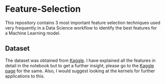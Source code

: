# Feature-Selection
This repository contains 3 most important feature selection techniques used very frequently in a Data Science workflow to identify the best features for a Machine Learning model.

## Dataset
The dataset was obtained from [Kaggle](https://www.kaggle.com/iabhishekofficial/mobile-price-classification/version/1). I have explained all the features in detail in the notebook but to get a further insight, please go to the [Kaggle page](https://www.kaggle.com/iabhishekofficial/mobile-price-classification/version/1) for the same. Also, I would suggest looking at the kernels for further applications to this.
